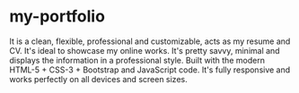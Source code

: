 # my-portfolio
It is a clean, flexible, professional and customizable, acts as my resume and CV. It's ideal to showcase my online works. It's pretty savvy, minimal and displays the information in a professional style. Built with the modern HTML-5 + CSS-3 + Bootstrap and JavaScript code. It's fully responsive and works perfectly on all devices and screen sizes.
